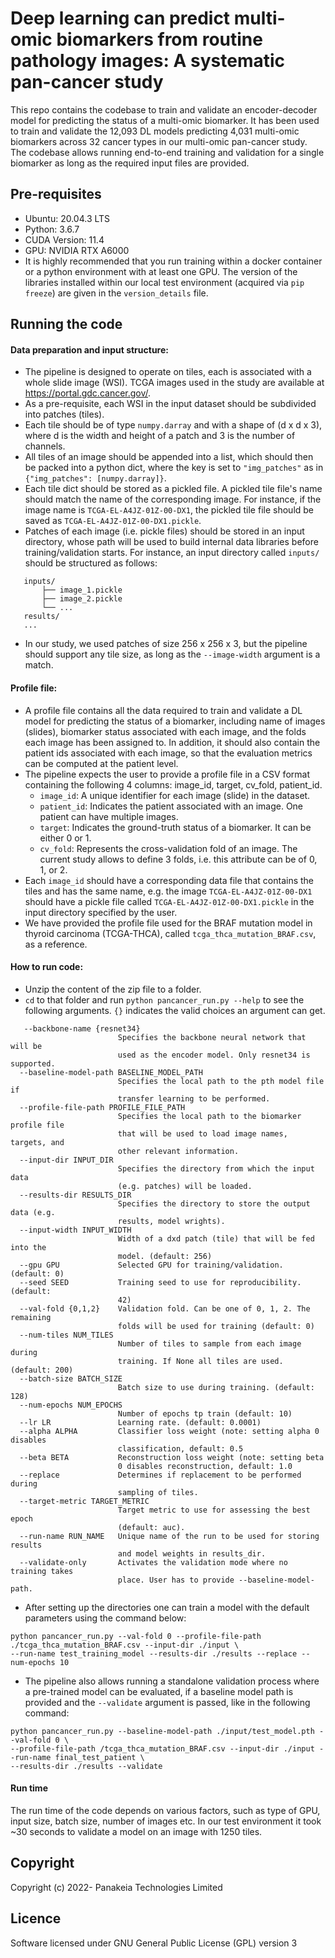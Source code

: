# Deep learning can predict multi-omic biomarkers from routine pathology images: A systematic pan-cancer study

This repo contains the codebase to train and validate an encoder-decoder model for predicting the status of
 a multi-omic biomarker. It has been used to train and validate the 12,093 DL models predicting 4,031
 multi-omic biomarkers across 32 cancer types in our multi-omic pan-cancer study. The codebase allows running 
 end-to-end training and validation for a single biomarker as long as the required input files are provided.

## Pre-requisites
- Ubuntu: 20.04.3 LTS
- Python: 3.6.7
- CUDA Version: 11.4
- GPU: NVIDIA RTX A6000
- It is highly recommended that you run training within a docker container or a python environment with
at least one GPU. The version of the libraries installed within our local test environment (acquired via 
`pip freeze`) are given in the `version_details` file.

## Running the code
#### Data preparation and input structure:
-  The pipeline is designed to operate on tiles, each is associated with a whole slide image (WSI). TCGA images used in the study
 are available at https://portal.gdc.cancer.gov/. 
- As a pre-requisite, each WSI in the input dataset should be subdivided into patches (tiles).
- Each tile should be of type `numpy.darray` and with a shape of (d x d x 3), where d is the width and 
height of a patch and 3 is the number of channels.  
- All tiles of an image should be appended into a list, which should then be packed into a python dict, where
 the key is set to `"img_patches"` as in `{"img_patches": [numpy.darray]}`.
- Each tile dict should be stored as a pickled file. A pickled tile file's name should match the name of the
corresponding image. For instance, if the image name is `TCGA-EL-A4JZ-01Z-00-DX1`, the pickled tile file should be saved 
as `TCGA-EL-A4JZ-01Z-00-DX1.pickle`.
- Patches of each image (i.e. pickle files) should be stored in an input directory, whose path will be used to build 
internal data libraries before training/validation starts. For instance, an input directory called `inputs/` should
be structured as follows:
 
 ```
    inputs/
        ├── image_1.pickle
        ├── image_2.pickle
        └── ...
    results/
    ...
```
- In our study, we used patches of size 256 x 256 x 3, but the pipeline should support any tile size, as long
as the `--image-width` argument is a match.

#### Profile file:
- A profile file contains all the data required to train and validate a DL model for predicting the status of
 a biomarker, including name of images (slides), biomarker status associated with each image, and the folds each image
 has been assigned to. In addition, it should also contain the patient ids associated with each image, so that the
 evaluation metrics can be computed at the patient level. 
 - The pipeline expects the user to provide a profile file in a CSV format containing the following 4 columns: 
image_id, target, cv_fold, patient_id. 
    - `image_id`: A unique identifier for each image (slide) in the dataset. 
    - `patient_id`: Indicates the patient associated with an image. One patient can have multiple images.
    - `target`: Indicates the ground-truth status of a biomarker. It can be either 0 or 1. 
    - `cv_fold`: Represents the cross-validation fold of an image. The current study allows to define 3 folds, i.e. 
this attribute can be of 0, 1, or 2.
- Each `image_id` should have a corresponding data file that contains the tiles and has the same name, e.g. the image 
`TCGA-EL-A4JZ-01Z-00-DX1` should have a pickle file called `TCGA-EL-A4JZ-01Z-00-DX1.pickle` in the input directory 
specified by the user.  
- We have provided the profile file used for the BRAF mutation model in thyroid carcinoma (TCGA-THCA), 
called `tcga_thca_mutation_BRAF.csv`, as a reference.
 
#### How to run code: 
- Unzip the content of the zip file to a folder.
- `cd` to that folder and run `python pancancer_run.py --help` to see the following arguments. `{}` indicates 
the valid choices an argument can get.

```
   --backbone-name {resnet34}
                        Specifies the backbone neural network that will be
                        used as the encoder model. Only resnet34 is supported.
  --baseline-model-path BASELINE_MODEL_PATH
                        Specifies the local path to the pth model file if
                        transfer learning to be performed.
  --profile-file-path PROFILE_FILE_PATH
                        Specifies the local path to the biomarker profile file
                        that will be used to load image names, targets, and
                        other relevant information.
  --input-dir INPUT_DIR
                        Specifies the directory from which the input data
                        (e.g. patches) will be loaded.
  --results-dir RESULTS_DIR
                        Specifies the directory to store the output data (e.g.
                        results, model wrights).
  --input-width INPUT_WIDTH
                        Width of a dxd patch (tile) that will be fed into the
                        model. (default: 256)
  --gpu GPU             Selected GPU for training/validation. (default: 0)
  --seed SEED           Training seed to use for reproducibility. (default:
                        42)
  --val-fold {0,1,2}    Validation fold. Can be one of 0, 1, 2. The remaining
                        folds will be used for training (default: 0)
  --num-tiles NUM_TILES
                        Number of tiles to sample from each image during
                        training. If None all tiles are used. (default: 200)
  --batch-size BATCH_SIZE
                        Batch size to use during training. (default: 128)
  --num-epochs NUM_EPOCHS
                        Number of epochs tp train (default: 10)
  --lr LR               Learning rate. (default: 0.0001)
  --alpha ALPHA         Classifier loss weight (note: setting alpha 0 disables
                        classification, default: 0.5
  --beta BETA           Reconstruction loss weight (note: setting beta
                        0 disables reconstruction, default: 1.0
  --replace             Determines if replacement to be performed during
                        sampling of tiles.
  --target-metric TARGET_METRIC
                        Target metric to use for assessing the best epoch
                        (default: auc).
  --run-name RUN_NAME   Unique name of the run to be used for storing results
                        and model weights in results_dir.
  --validate-only       Activates the validation mode where no training takes
                        place. User has to provide --baseline-model-path.
```

- After setting up the directories one can train a model with the default parameters using the command below:
```
python pancancer_run.py --val-fold 0 --profile-file-path ./tcga_thca_mutation_BRAF.csv --input-dir ./input \
--run-name test_training_model --results-dir ./results --replace --num-epochs 10
```

- The pipeline also allows running a standalone validation process where a pre-trained model can be evaluated, if
a baseline model path is provided and the `--validate` argument is passed, like in the following command:

```
python pancancer_run.py --baseline-model-path ./input/test_model.pth --val-fold 0 \
--profile-file-path /tcga_thca_mutation_BRAF.csv --input-dir ./input --run-name final_test_patient \
--results-dir ./results --validate
```

#### Run time
The run time of the code depends on various factors, such as type of GPU, input size, batch size, number of images etc.
In our test environment it took ~30 seconds to validate a model on an image with 1250 tiles.

## Copyright 
Copyright (c) 2022- Panakeia Technologies Limited

## Licence
Software licensed under GNU General Public License (GPL) version 3
